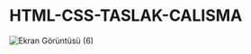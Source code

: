# HTML-CSS-TASLAK-CALISMA
 
![Ekran Görüntüsü (6)](https://user-images.githubusercontent.com/71428865/152679738-c05a962a-89a9-4866-9380-34bb45fb5ae3.png)
